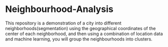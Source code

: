 # Neighbourhood-Analysis
This repository is a demonstration of a city into different neighborhoods(segmentation) using the geographical coordinates of the center of each neighborhood, and then using a combination of location data and machine learning, you will group the neighbourhoods into clusters.
